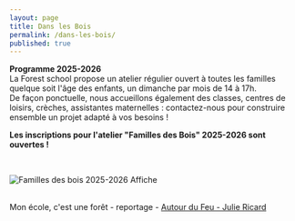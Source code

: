 ```yaml
---
layout: page
title: Dans les Bois
permalink: /dans-les-bois/
published: true
---
```

**Programme 2025-2026**<br>
La Forest school propose un atelier régulier ouvert à toutes les familles quelque soit l'âge des enfants, un dimanche par mois de 14 à 17h.<br>
De façon ponctuelle, nous accueillons également des classes, centres de loisirs, crèches, assistantes maternelles : contactez-nous pour construire ensemble un projet adapté à vos besoins !<br>

**Les inscriptions pour l'atelier "Familles des Bois" 2025-2026 sont ouvertes !**

<br>

<img class="fit-picture" src="./assets/img/assets/img/afficheFdB25_26.jpg"
     alt="Familles des bois 2025-2026 Affiche">


     
<!-- ### La forest school a ouvert à la rentrée 2024

**Pour cette première année j'ai le plaisir d'accueillir les familles (enfants et adultes de tous âges bienvenus) !<br>
Le dimanche, de 14h à 17h, toutes les 2 semaines**

  
Votre premier atelier est un essai, sans engagement, [me contacter](https://cest-coaca.fr/contact/) pour plus de détails ! <br>

Inscription à l'année (20 séances) - Inscriptions en cours d'année possible si places disponibles<br>
Tarification au quotient familial  - Et au prorata si inscription en cours d'année<br>
*Tarif pour 1 enfant ET 1 ou 2 adultes*

 QF < 650 : 323€ - (ou 17€ x le nombre de séances restantes jusqu'à juillet)<br>
 650 > QF < 1350 : 380€ - (ou 20€ x le nombre de séances restantes jusqu'à juillet)<br>
 QF > 1350 : 437€ - (ou 23€ x le nombre de séances restantes jusqu'à juillet)<br>
*payable en 3 fois (septembre-décembre-mars)*


Inscrivez-vous [en ligne](https://www.helloasso.com/associations/c-est-coaca-c-est-de-la-culture-d-ocytocine-pour-accorder-le-coeur-et-les-actes/adhesions/atelier-familles-dans-les-bois/widget-vignette)

<!-- 
Selon la demande nous pourrons accueillir des écoles, des crèches ou des assistantes maternelles en semaine, sur les périodes scolaires
mais aussi des familles sur les périodes de vacances ou les week-ends.
-->

<!-- Pour plus d'informations concernant ce nouvel atelier dans les bois merci de nous envoyer un message via la page [contact](https://cest-coaca.fr/contact/).
 
<img class="fit-picture" src="../../../assets/img/flyer atelier famille exterieur.jpg"
     alt="Flyer Forest school C'est COAçA ?">

<img class="fit-picture" src="../../../assets/img/flyer forest school intérieur.jpg"
     alt="Flyer Forest school C'est COAçA ?">
-->

<br>
Mon école, c'est une forêt - reportage
- <a href="https://www.facebook.com/konbininews/videos/264734061468880/"> Autour du Feu - Julie Ricard</a>



<!-- This is the base Jekyll theme. You can find out more info about customizing your Jekyll theme, as well as basic Jekyll usage documentation at [jekyllrb.com](https://jekyllrb.com/)

You can find the source code for Minima at GitHub:
[jekyll][jekyll-organization] /
[minima](https://github.com/jekyll/minima)

You can find the source code for Jekyll at GitHub:
[jekyll][jekyll-organization] /
[jekyll](https://github.com/jekyll/jekyll)


[jekyll-organization]: https://github.com/jekyll 
-->
